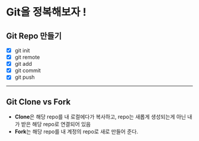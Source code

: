 # Git을 정복해보자 !

## Git Repo 만들기
- [x] git init
- [x] git remote 
- [x] git add
- [x] git commit
- [x] git push

---

## Git Clone vs Fork
- **Clone**은 해당 repo를 내 로컬에다가 복사하고, repo는 새롭게 생성되는게 아닌 내가 받은 해당 repo로 연결되어 있음
- **Fork**는 해당 repo를 내 계정의 repo로 새로 만들어 준다.

